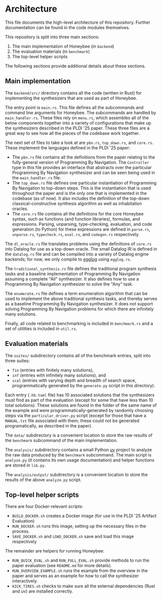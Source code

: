 # Architecture

This file documents the high-level architecture of this repository. Further documentation can be found in the code modules themselves.

This repository is split into three main sections:
1. The main implementation of Honeybee (in `backend`)
2. The evaluation materials (in `benchmark`)
3. The top-level helper scripts

The following sections provide additional details about these sections.

## Main implementation

The `backend/src/` directory contains all the code (written in Rust) for implementing the synthesizers that are used as part of Honeybee.

The entry point is `main.rs`. This file defines all the subcommands and command line arguments for Honeybee. The subcommands are handled by `main_handler.rs`. These files rely on `menu.rs`, which assembles all of the below components together into a variety of configurations that make up the synthesizers described in the PLDI '25 paper. These three files are a great way to see how all the pieces of the codebase work together.

The next set of files to take a look at are `pbn.rs`, `top_down.rs`, and `core.rs`. These implement the languages defined in the PLDI '25 paper:

- The `pbn.rs` file contains all the definitions from the paper relating to the fully-general version of Programming By Navigation. The `Controller` type in this file provides an interface that abstracts over the particular Programming By Navigation synthesizer and can be seen being used in the `main_handler.rs` file.
- The `top_down.rs` file defines one particular instantiation of Programming By Navigation to top-down steps. This is the instantiation that is used throughout the paper and is the only one that is implemented in the codebase (as of now). It also includes the definition of the top-down classical-constructive synthesis algorithm as well as inhabitation oracles.
- The `core.rs` file contains all the definitions for the core Honeybee syntax, such as functions (and function libraries), formulas, and expressions. Parsing, unparsing, type-checking, evaluation, and code generation (to Python) for these expressions are defined in `parse.rs`, `unparse.rs`, `typecheck.rs`, `eval.rs`, and `codegen.rs` respectively.

The `dl_oracle.rs` file translates problems using the definitions of `core.rs` into Datalog for use as a top-down oracle. The small Datalog IR is defined in the `datalog.rs` file and can be compiled into a variety of Datalog engine backends; for now, we only compile to [egglog](https://github.com/egraphs-good/egglog/) using `egglog.rs`.

The `traditional_synthesis.rs` file defines the traditional program synthesis tasks and a baseline implementation of Programming By Navigation assuming a complete "All" synthesizer. It also defines how to use a Programming By Navigation synthesizer to solve the "Any" task.

The `enumerate.rs` file defines a term enumeration algorithm that can be used to implement the above traditional synthesis tasks, and thereby serves as a baseline Programming By Navigation synthesizer. It does not support solving Programming By Navigation problems for which there are infinitely many solutions.

Finally, all code related to benchmarking is included in `benchmark.rs` and a set of utilities is included in `util.rs`.

## Evaluation materials

The `suites/` subdirectory contains all of the benchmark entries, split into three suites:

- `fin` (entries with finitely many solutions),
- `inf` (entries with infinitely many solutions), and
- `scal` (entries with varying depth and breadth of search space, programmatically generated by the `generate.py` script in this directory).

Each entry (`.hb.toml` file) has 10 associated solutions that the synthesizers must find as part of the evaluation (except for some that have less than 10 total solutions). These solutions are found in the folder of the same name of the example and were programmatically-generated by randomly choosing steps via the `particular_driver.py` script (except for those that have a `MANUAL.txt` file associated with them; these could not be generated programatically, as described in the paper).

The `data/` subdirectory is a convenient location to store the raw results of the `benchmark` subcommand of the main implementation. 

The `analysis/` subdirectory contains a small Python [uv](https://docs.astral.sh/uv/) project to analyze the raw data produced by the `benchmark` subcommand. The main script is `analyze.py` (it contains its own usage documentation) and helper functions are stored in `lib.py`.

The `analysis/output/` subdirectory is a convenient location to store the results of the above `analyze.py` script.

## Top-level helper scripts

There are four Docker-relevant scripts:

* `BUILD_DOCKER.sh` creates a Docker image (for use in the PLDI '25 Artifact Evaluation)
* `RUN_DOCKER.sh` runs this image, setting up the necessary files in the process.
* `SAVE_DOCKER.sh` and `LOAD_DOCKER.sh` save and load this image respectively

The remainder are helpers for running Honeybee:

* `RUN_QUICK_EVAL.sh` and `RUN_FULL_EVAL.sh` provide methods to run the paper evaluation (see `README.md` for more details).
* `RUN_OVERVIEW_EXAMPLE.sh` runs the example from the overview in the paper and serves as an example for how to call the synthesizer interactively.
* `KICK_TIRES.sh` checks to make sure all the external dependencies (Rust and uv) are installed correctly.
